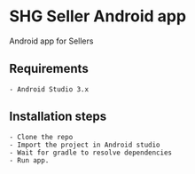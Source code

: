 # SHG Seller Android app


Android app for Sellers


## Requirements
	- Android Studio 3.x

## Installation steps
	- Clone the repo
	- Import the project in Android studio
	- Wait for gradle to resolve dependencies
	- Run app.